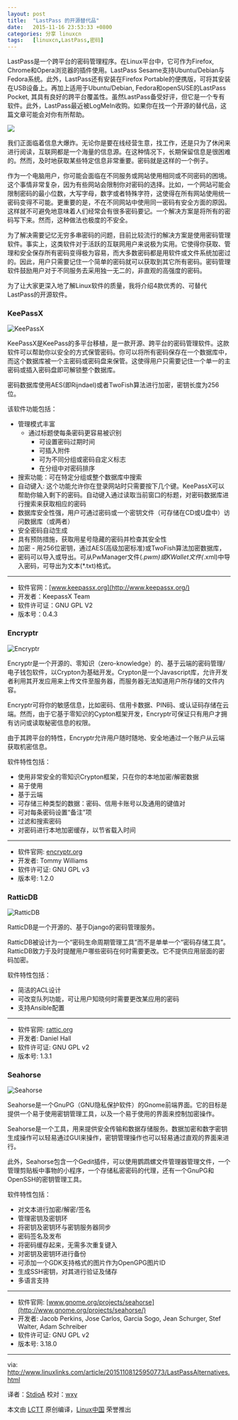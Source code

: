```yaml
---
layout: post
title:	"LastPass 的开源替代品"
date:	2015-11-16 23:53:33 +0800 
categories:	分享 linuxcn 
tags:	[linuxcn,LastPass,密码]
---
```



LastPass是一个跨平台的密码管理程序。在Linux平台中，它可作为Firefox, Chrome和Opera浏览器的插件使用。LastPass Sesame支持Ubuntu/Debian与Fedora系统。此外，LastPass还有安装在Firefox Portable的便携版，可将其安装在USB设备上。再加上适用于Ubuntu/Debian, Fedora和openSUSE的LastPass Pocket, 其具有良好的跨平台覆盖性。虽然LastPass备受好评，但它是一个专有软件。此外，LastPass最近被LogMeIn收购。如果你在找一个开源的替代品，这篇文章可能会对你有所帮助。


![](/Asserts/Images/album/201511/16/233826bg12i1ym4pg6ut8z.jpg)


我们正面临着信息大爆炸。无论你是要在线经营生意，找工作，还是只为了休闲来进行阅读，互联网都是一个海量的信息源。在这种情况下，长期保留信息是很困难的。然而，及时地获取某些特定信息非常重要。密码就是这样的一个例子。


作为一个电脑用户，你可能会面临在不同服务或网站使用相同或不同密码的困境。这个事情非常复杂，因为有些网站会限制你对密码的选择。比如，一个网站可能会限制密码的最小位数，大写字母，数字或者特殊字符，这使得在所有网站使用统一密码变得不可能。更重要的是，不在不同网站中使用同一密码有安全方面的原因。这样就不可避免地意味着人们经常会有很多密码要记。一个解决方案是将所有的密码写下来。然而，这种做法也极度的不安全。


为了解决需要记忆无穷多串密码的问题，目前比较流行的解决方案是使用密码管理软件。事实上，这类软件对于活跃的互联网用户来说极为实用。它使得你获取、管理和安全保存所有密码变得极为容易，而大多数密码都是用软件或文件系统加密过的。因此，用户只需要记住一个简单的密码就可以获取到其它所有密码。密码管理软件鼓励用户对于不同服务去采用独一无二的，非直观的高强度的密码。


为了让大家更深入地了解Linux软件的质量，我将介绍4款优秀的、可替代LastPass的开源软件。


### KeePassX


![KeePassX](/Asserts/Images/album/201511/16/235131rfrvvg6ur9rarlqv.png)


KeePassX是KeePass的多平台移植，是一款开源、跨平台的密码管理软件。这款软件可以帮助你以安全的方式保管密码。你可以将所有密码保存在一个数据库中，而这个数据库被一个主密码或密码盘来保管。这使得用户只需要记住一个单一的主密码或插入密码盘即可解锁整个数据库。


密码数据库使用AES(即Rijndael)或者TwoFish算法进行加密，密钥长度为256位。


该软件功能包括：


* 管理模式丰富
	+ 通过标题使每条密码更容易被识别
		- 可设置密码过期时间
		- 可插入附件
		- 可为不同分组或密码自定义标志
		- 在分组中对密码排序
* 搜索功能：可在特定分组或整个数据库中搜索
* 自动键入: 这个功能允许你在登录网站时只需要按下几个键。KeePassX可以帮助你输入剩下的密码。自动键入通过读取当前窗口的标题，对密码数据库进行搜索来获取相应的密码
* 数据库安全性强，用户可通过密码或一个密钥文件（可存储在CD或U盘中）访问数据库（或两者）
* 安全密码自动生成
* 具有预防措施，获取用星号隐藏的密码并检查其安全性
* 加密 - 用256位密钥，通过AES(高级加密标准)或TwoFish算法加密数据库，
* 密码可以导入或导出。可从PwManager文件(*.pwm)或KWallet文件(*.xml)中导入密码，可导出为文本(\*.txt)格式。




---


* 软件官网：[www.keepassx.org](http://www.keepassx.org/)
* 开发者：KeepassX Team
* 软件许可证：GNU GPL V2
* 版本号：0.4.3


### Encryptr


![Encryptr](/Asserts/Images/album/201511/16/235210fatu4u4izk4ah6fw.png)


Encryptr是一个开源的、零知识（zero-knowledge）的、基于云端的密码管理/电子钱包软件，以Crypton为基础开发。Crypton是一个Javascript库，允许开发者利用其开发应用来上传文件至服务器，而服务器无法知道用户所存储的文件内容。


Encryptr可将你的敏感信息，比如密码、信用卡数据、PIN码、或认证码存储在云端。然而，由于它基于零知识的Cypton框架开发，Encryptr可保证只有用户才拥有访问或读取秘密信息的权限。


由于其跨平台的特性，Encryptr允许用户随时随地、安全地通过一个账户从云端获取机密信息。


软件特性包括：


* 使用非常安全的零知识Crypton框架，只在你的本地加密/解密数据
* 易于使用
* 基于云端
* 可存储三种类型的数据：密码、信用卡账号以及通用的键值对
* 可对每条密码设置“备注”项
* 过滤和搜索密码
* 对密码进行本地加密缓存，以节省载入时间




---


* 软件官网: [encryptr.org](https://encryptr.org/)
* 开发者: Tommy Williams
* 软件许可证: GNU GPL v3
* 版本号: 1.2.0


### RatticDB


![RatticDB](/Asserts/Images/album/201511/16/235237rbwaul5av3xbiwsl.png)


RatticDB是一个开源的、基于Django的密码管理服务。


RatticDB被设计为一个“密码生命周期管理工具”而不是单单一个“密码存储工具”。RatticDB致力于及时提醒用户哪些密码在何时需要更改。它不提供应用层面的密码加密。


软件特性包括：


* 简洁的ACL设计
* 可改变队列功能，可让用户知晓何时需要更改某应用的密码
* 支持Ansible配置




---


* 软件官网: [rattic.org](http://rattic.org/)
* 开发者: Daniel Hall
* 软件许可证: GNU GPL v2
* 版本号: 1.3.1


### Seahorse


![Seahorse](/Asserts/Images/album/201511/16/235322oz746z47nq47onn4.png)


Seahorse是一个GnuPG（GNU隐私保护软件）的Gnome前端界面。它的目标是提供一个易于使用密钥管理工具，以及一个易于使用的界面来控制加密操作。


Seahorse是一个工具，用来提供安全传输和数据存储服务。数据加密和数字密钥生成操作可以轻易通过GUI来操作，密钥管理操作也可以轻易通过直观的界面来进行。


此外，Seahorse包含一个Gedit插件，可以使用鹦鹉螺文件管理器管理文件，一个管理剪贴板中事物的小程序，一个存储私密密码的代理，还有一个GnuPG和OpenSSH的密钥管理工具。


软件特性包括：


* 对文本进行加密/解密/签名
* 管理密钥及密钥环
* 将密钥及密钥环与密钥服务器同步
* 密码签名及发布
* 将密码缓存起来，无需多次重复键入
* 对密钥及密钥环进行备份
* 可添加一个GDK支持格式的图片作为OpenGPG图片ID
* 生成SSH密钥，对其进行验证及储存
* 多语言支持




---


* 软件官网: [www.gnome.org/projects/seahorse](http://www.gnome.org/projects/seahorse/)
* 开发者: Jacob Perkins, Jose Carlos, Garcia Sogo, Jean Schurger, Stef Walter, Adam Schreiber
* 软件许可证: GNU GPL v2
* 版本号: 3.18.0




---


via: <http://www.linuxlinks.com/article/20151108125950773/LastPassAlternatives.html>


译者：[StdioA](https://github.com/StdioA) 校对：[wxy](https://github.com/wxy)


本文由 [LCTT](https://github.com/LCTT/TranslateProject) 原创编译，[Linux中国](https://linux.cn/) 荣誉推出
